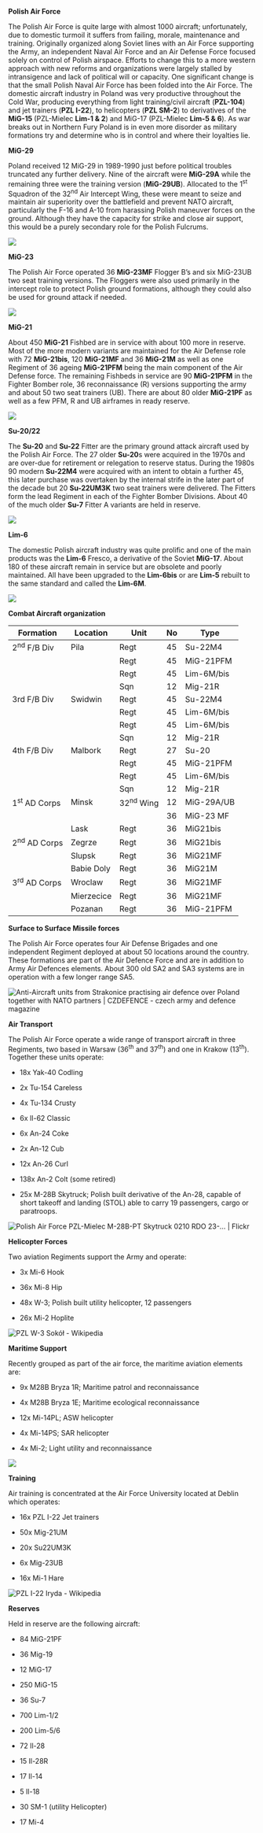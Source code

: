 **Polish Air Force**

The Polish Air Force is quite large with almost 1000 aircraft;
unfortunately, due to domestic turmoil it suffers from failing, morale,
maintenance and training. Originally organized along Soviet lines with
an Air Force supporting the Army, an independent Naval Air Force and an
Air Defense Force focused solely on control of Polish airspace. Efforts
to change this to a more western approach with new reforms and
organizations were largely stalled by intransigence and lack of
political will or capacity. One significant change is that the small
Polish Naval Air Force has been folded into the Air Force. The domestic
aircraft industry in Poland was very productive throughout the Cold War,
producing everything from light training/civil aircraft (**PZL-104**)
and jet trainers (**PZL I-22**), to helicopters (**PZL SM-2**) to
derivatives of the **MiG-15** (PZL-Mielec **Lim-1 & 2**) and MiG-17
(PZL-Mielec **Lim-5 & 6**). As war breaks out in Northern Fury Poland is
in even more disorder as military formations try and determine who is in
control and where their loyalties lie.

**MiG-29**

Poland received 12 MiG-29 in 1989-1990 just before political troubles
truncated any further delivery. Nine of the aircraft were **MiG-29A**
while the remaining three were the training version (**MiG-29UB**).
Allocated to the 1<sup>st</sup> Squadron of the 32<sup>nd</sup> Air
Intercept Wing, these were meant to seize and maintain air superiority
over the battlefield and prevent NATO aircraft, particularly the F-16
and A-10 from harassing Polish maneuver forces on the ground. Although
they have the capacity for strike and close air support, this would be a
purely secondary role for the Polish Fulcrums.

![](/assets/images/warsaw/pl/airforce/image1.jpeg)

**MiG-23**

The Polish Air Force operated 36 **MiG-23MF** Flogger B’s and six
MiG-23UB two seat training versions. The Floggers were also used
primarily in the intercept role to protect Polish ground formations,
although they could also be used for ground attack if needed.

![](/assets/images/warsaw/pl/airforce/image2.jpg)

**MiG-21**

About 450 **MiG-21** Fishbed are in service with about 100 more in
reserve. Most of the more modern variants are maintained for the Air
Defense role with 72 **MiG-21bis**, 120 **MiG-21MF** and 36 **MiG-21M**
as well as one Regiment of 36 ageing **MiG-21PFM** being the main
component of the Air Defense force. The remaining Fishbeds in service
are 90 **MiG-21PFM** in the Fighter Bomber role, 36 reconnaissance (R)
versions supporting the army and about 50 two seat trainers (UB). There
are about 80 older **MiG-21PF** as well as a few PFM, R and UB airframes
in ready reserve.

![](/assets/images/warsaw/pl/airforce/image3.jpg)

**Su-20/22**

The **Su-20** and **Su-22** Fitter are the primary ground attack
aircraft used by the Polish Air Force. The 27 older **Su-20**s were
acquired in the 1970s and are over-due for retirement or relegation to
reserve status. During the 1980s 90 modern **Su-22M4** were acquired
with an intent to obtain a further 45, this later purchase was overtaken
by the internal strife in the later part of the decade but 20
**Su-22UM3K** two seat trainers were delivered. The Fitters form the
lead Regiment in each of the Fighter Bomber Divisions. About 40 of the
much older **Su-7** Fitter A variants are held in reserve.

![](/assets/images/warsaw/pl/airforce/image4.jpeg)

**Lim-6**

The domestic Polish aircraft industry was quite prolific and one of the
main products was the **Lim-6** Fresco, a derivative of the Soviet
**MiG-17**. About 180 of these aircraft remain in service but are
obsolete and poorly maintained. All have been upgraded to the
**Lim-6bis** or are **Lim-5** rebuilt to the same standard and called
the **Lim-6M**.

![](/assets/images/warsaw/pl/airforce/image5.jpg)

**Combat Aircraft
organization**

| **Formation**           | **Location** | **Unit**             | **No** | **Type**   |
| ----------------------- | ------------ | -------------------- | ------ | ---------- |
| 2<sup>nd</sup> F/B Div  | Pila         | Regt                 | 45     | Su-22M4    |
|                         |              | Regt                 | 45     | MiG-21PFM  |
|                         |              | Regt                 | 45     | Lim-6M/bis |
|                         |              | Sqn                  | 12     | Mig-21R    |
| 3rd F/B Div             | Swidwin      | Regt                 | 45     | Su-22M4    |
|                         |              | Regt                 | 45     | Lim-6M/bis |
|                         |              | Regt                 | 45     | Lim-6M/bis |
|                         |              | Sqn                  | 12     | Mig-21R    |
| 4th F/B Div             | Malbork      | Regt                 | 27     | Su-20      |
|                         |              | Regt                 | 45     | MiG-21PFM  |
|                         |              | Regt                 | 45     | Lim-6M/bis |
|                         |              | Sqn                  | 12     | Mig-21R    |
| 1<sup>st</sup> AD Corps | Minsk        | 32<sup>nd</sup> Wing | 12     | MiG-29A/UB |
|                         |              |                      | 36     | MiG-23 MF  |
|                         | Lask         | Regt                 | 36     | MiG21bis   |
| 2<sup>nd</sup> AD Corps | Zegrze       | Regt                 | 36     | MiG21bis   |
|                         | Slupsk       | Regt                 | 36     | MiG21MF    |
|                         | Babie Doly   | Regt                 | 36     | MiG21M     |
| 3<sup>rd</sup> AD Corps | Wroclaw      | Regt                 | 36     | MiG21MF    |
|                         | Mierzecice   | Regt                 | 36     | MiG21MF    |
|                         | Pozanan      | Regt                 | 36     | MiG-21PFM  |

**Surface to Surface Missile forces**

The Polish Air Force operates four Air Defense Brigades and one
independent Regiment deployed at about 50 locations around the country.
These formations are part of the Air Defence Force and are in addition
to Army Air Defences elements. About 300 old SA2 and SA3 systems are in
operation with a few longer range SA5.

![Anti-Aircraft units from Strakonice practising air defence over Poland
together with NATO partners | CZDEFENCE - czech army and defence
magazine](/assets/images/warsaw/pl/airforce/image6.jpeg)

**Air Transport**

The Polish Air Force operate a wide range of transport aircraft in three
Regiments, two based in Warsaw (36<sup>th</sup> and 37<sup>th</sup>) and
one in Krakow (13<sup>th</sup>). Together these units operate:

  - 18x Yak-40 Codling

  - 2x Tu-154 Careless

  - 4x Tu-134 Crusty

  - 6x Il-62 Classic

  - 6x An-24 Coke

  - 2x An-12 Cub

  - 12x An-26 Curl

  - 138x An-2 Colt (some retired)

  - 25x M-28B Skytruck; Polish built derivative of the An-28, capable of
    short takeoff and landing (STOL) able to carry 19 passengers, cargo
    or paratroops.

![Polish Air Force PZL-Mielec M-28B-PT Skytruck 0210 RDO 23-… |
Flickr](/assets/images/warsaw/pl/airforce/image7.jpeg)

**Helicopter Forces**

Two aviation Regiments support the Army and operate:

  - 3x Mi-6 Hook

  - 36x Mi-8 Hip

  - 48x W-3; Polish built utility helicopter, 12 passengers

  - 26x Mi-2 Hoplite

![PZL W-3 Sokół -
Wikipedia](/assets/images/warsaw/pl/airforce/image8.jpeg)

**Maritime Support**

Recently grouped as part of the air force, the maritime aviation
elements are:

  - 9x M28B Bryza 1R; Maritime patrol and reconnaissance

  - 4x M28B Bryza 1E; Maritime ecological reconnaissance

  - 12x Mi-14PL; ASW helicopter

  - 4x Mi-14PS; SAR helicopter

  - 4x Mi-2; Light utility and reconnaissance

![](/assets/images/warsaw/pl/airforce/image9.jpeg)

**Training**

Air training is concentrated at the Air Force University located at
Deblin which operates:

  - 16x PZL I-22 Jet trainers

  - 50x Mig-21UM

  - 20x Su22UM3K

  - 6x Mig-23UB

  - 16x Mi-1 Hare

![PZL I-22 Iryda -
Wikipedia](/assets/images/warsaw/pl/airforce/image10.jpeg)

**Reserves**

Held in reserve are the following aircraft:

  - 84 MiG-21PF

  - 36 Mig-19

  - 12 MiG-17

  - 250 MiG-15

  - 36 Su-7

  - 700 Lim-1/2

  - 200 Lim-5/6

  - 72 Il-28

  - 15 Il-28R

  - 17 Il-14

  - 5 Il-18

  - 30 SM-1 (utility Helicopter)

  - 17 Mi-4
